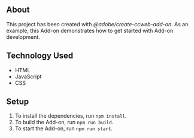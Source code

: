 ## About

This project has been created with _@adobe/create-ccweb-add-on_. As an example, this Add-on demonstrates how to get started with Add-on development.

## Technology Used

-   HTML
-   JavaScript
-   CSS

## Setup

1. To install the dependencies, run `npm install`.
2. To build the Add-on, run `npm run build`.
3. To start the Add-on, run `npm run start`.
